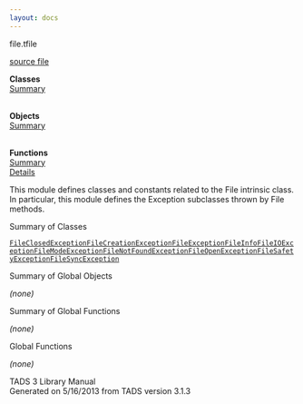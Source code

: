 ```yaml
---
layout: docs
---
```

<span class="title">file.t</span><span class="type">file</span>

[source file](../source/file.t.html)

**Classes**  
[Summary](#_ClassSummary_)  
 

**Objects**  
[Summary](#_ObjectSummary_)  
 

**Functions**  
[Summary](#_FunctionSummary_)  
[Details](#_Functions_)



This module defines classes and constants related to the File intrinsic
class. In particular, this module defines the Exception subclasses
thrown by File methods.



<span id="_ClassSummary_"></span>



<span class="hdln">Summary of Classes</span>  



[`FileClosedException`](../object/FileClosedException.html)[`FileCreationException`](../object/FileCreationException.html)[`FileException`](../object/FileException.html)[`FileInfo`](../object/FileInfo.html)[`FileIOException`](../object/FileIOException.html)[`FileModeException`](../object/FileModeException.html)[`FileNotFoundException`](../object/FileNotFoundException.html)[`FileOpenException`](../object/FileOpenException.html)[`FileSafetyException`](../object/FileSafetyException.html)[`FileSyncException`](../object/FileSyncException.html)
<span id="_ObjectSummary_"></span>



<span class="hdln">Summary of Global Objects</span>  



*(none)* <span id="FunctionSummary_"></span>



<span class="hdln">Summary of Global Functions</span>  



*(none)* <span id="_Functions_"></span>



<span class="hdln">Global Functions</span>  



*(none)*



TADS 3 Library Manual  
Generated on 5/16/2013 from TADS version 3.1.3


